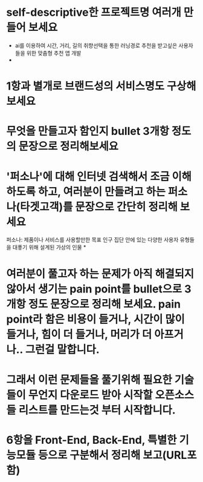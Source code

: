 # self-descriptive한 프로젝트명 여러개 만들어 보세요
* ai를 이용하여 시간, 거리, 길의 취향선택을 통한 러닝경로 추천을 받고싶은 사용자들을 위한 맞춤형 추천 앱 개발
* 
# 1항과 별개로 브랜드성의 서비스명도 구상해 보세요

# 무엇을 만들고자 함인지 bullet 3개항 정도의 문장으로 정리해보세요

# '퍼소나'에 대해 인터넷 검색해서 조금 이해하도록 하고, 여러분이 만들려고 하는 퍼소나(타겟고객)를 문장으로 간단히 정리해 보세요
퍼소나: 제품이나 서비스를 사용할만한 목표 인구 집단 안에 있는 다양한 사용자 유형들을 대푷기 위해 설계된 가상의 인물
* 
# 여러분이 풀고자 하는 문제가 아직 해결되지 않아서 생기는 pain point를 bullet으로 3개항 정도 문장으로 정리해 보세요. pain point라 함은 비용이 들거나, 시간이 많이 들거나, 힘이 더 들거나, 머리가 더 아프거나.. 그런걸 말합니다.

# 그래서 이런 문제들을 풀기위해 필요한 기술들이 무언지 다운로드 받아 시작할 오픈소스들 리스트를 만드는것 부터 시작합니다.

# 6항을  Front-End, Back-End, 특별한 기능모듈  등으로 구분해서 정리해 보고(URL포함)
